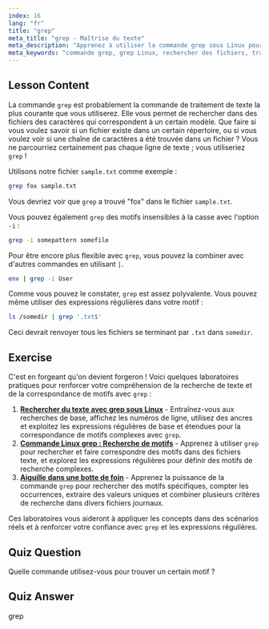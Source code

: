 ```yaml
---
index: 16
lang: "fr"
title: "grep"
meta_title: "grep - Maîtrise du texte"
meta_description: "Apprenez à utiliser la commande grep sous Linux pour rechercher des motifs de texte dans des fichiers. Découvrez l'utilisation de base, la recherche insensible à la casse et la combinaison avec d'autres commandes. Commencez votre parcours Linux !"
meta_keywords: "commande grep, grep Linux, rechercher des fichiers, traitement de texte, tutoriel Linux, Linux pour débutants, guide grep"
---
```


## Lesson Content

La commande `grep` est probablement la commande de traitement de texte la plus courante que vous utiliserez. Elle vous permet de rechercher dans des fichiers des caractères qui correspondent à un certain modèle. Que faire si vous voulez savoir si un fichier existe dans un certain répertoire, ou si vous voulez voir si une chaîne de caractères a été trouvée dans un fichier ? Vous ne parcourriez certainement pas chaque ligne de texte ; vous utiliseriez `grep` !

Utilisons notre fichier `sample.txt` comme exemple :

```bash
grep fox sample.txt
```

Vous devriez voir que `grep` a trouvé "fox" dans le fichier `sample.txt`.

Vous pouvez également `grep` des motifs insensibles à la casse avec l'option `-i` :

```bash
grep -i somepattern somefile
```

Pour être encore plus flexible avec `grep`, vous pouvez la combiner avec d'autres commandes en utilisant `|`.

```bash
env | grep -i User
```

Comme vous pouvez le constater, `grep` est assez polyvalente. Vous pouvez même utiliser des expressions régulières dans votre motif :

```bash
ls /somedir | grep '.txt$'
```

Ceci devrait renvoyer tous les fichiers se terminant par `.txt` dans `somedir`.

## Exercise

C'est en forgeant qu'on devient forgeron ! Voici quelques laboratoires pratiques pour renforcer votre compréhension de la recherche de texte et de la correspondance de motifs avec `grep` :

1. **[Rechercher du texte avec grep sous Linux](https://labex.io/fr/labs/comptia-search-text-with-grep-in-linux-590841)** - Entraînez-vous aux recherches de base, affichez les numéros de ligne, utilisez des ancres et exploitez les expressions régulières de base et étendues pour la correspondance de motifs complexes avec `grep`.
2. **[Commande Linux grep : Recherche de motifs](https://labex.io/fr/labs/linux-linux-grep-command-pattern-searching-219192)** - Apprenez à utiliser `grep` pour rechercher et faire correspondre des motifs dans des fichiers texte, et explorez les expressions régulières pour définir des motifs de recherche complexes.
3. **[Aiguille dans une botte de foin](https://labex.io/fr/labs/linux-needle-in-the-haystack-388109)** - Apprenez la puissance de la commande `grep` pour rechercher des motifs spécifiques, compter les occurrences, extraire des valeurs uniques et combiner plusieurs critères de recherche dans divers fichiers journaux.

Ces laboratoires vous aideront à appliquer les concepts dans des scénarios réels et à renforcer votre confiance avec `grep` et les expressions régulières.

## Quiz Question

Quelle commande utilisez-vous pour trouver un certain motif ?

## Quiz Answer

grep
